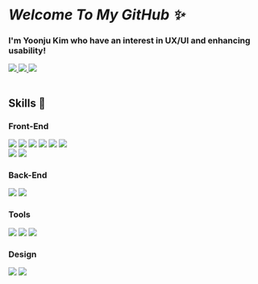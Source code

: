 <!--
**gimewn/gimewn** is a ✨ _special_ ✨ repository because its `README.md` (this file) appears on your GitHub profile.

Here are some ideas to get you started:

- 🔭 I’m currently working on ...
- 🌱 I’m currently learning ...
- 👯 I’m looking to collaborate on ...
- 🤔 I’m looking for help with ...
- 💬 Ask me about ...
- 📫 How to reach me: ...
- 😄 Pronouns: ...
- ⚡ Fun fact: ...
-->

# *Welcome To My GitHub ✨*

### I'm Yoonju Kim who have an interest in UX/UI and enhancing usability!

<div>
<!--포트폴리오-->
<a href="https://bit.ly/3CiJaVx" target="_blank">
	<img src="https://img.shields.io/badge/Portfolio-000000?style=for-the-badge&logo=githubsponsors&logoColor=ffffff"/>
</a>

<!--블로그-->
<a href="https://velog.io/@gimewn" target="_blank">
	<img src="https://img.shields.io/badge/blog-20C997?style=for-the-badge&logo=velog&logoColor=ffffff"/>
</a>

<!--메일-->
<a href="mailto:yoonju_1120@naver.com" target="_blank">
	<img src="https://img.shields.io/badge/mail-EA4335?style=for-the-badge&logo=gmail&logoColor=ffffff"/>
</a>
</div>

<br/>
	
<!-- ![yoonju's github stats](https://github-readme-stats.vercel.app/api?username=gimewn&show_icons=true&count_private=true&hide_title=true&text_color=292929&icon_color=FF6D60&ring_color=FF6D60) &nbsp;
 -->
## Skills 💭
### Front-End

<div>
	<img src="https://img.shields.io/badge/HTML5-E34F26?style=for-the-badge&logo=html5&logoColor=ffffff"/>
	<img src="https://img.shields.io/badge/CSS3-1572B6?style=for-the-badge&logo=css3&logoColor=ffffff"/>
	<img src="https://img.shields.io/badge/Javascript-F7DF1E?style=for-the-badge&logo=javascript&logoColor=ffffff"/>
	<img src="https://img.shields.io/badge/Typescript-3178C6?style=for-the-badge&logo=typescript&logoColor=ffffff"/>
	<img src="https://img.shields.io/badge/React.js-61DAFB?style=for-the-badge&logo=react&logoColor=ffffff"/>
	<img src="https://img.shields.io/badge/Next.js-000000?style=for-the-badge&logo=nextdotjs&logoColor=ffffff"/>
	<br>
	<img src="https://img.shields.io/badge/Styled Component-DB7093?style=for-the-badge&logo=styledcomponents&logoColor=ffffff"/>
	<img src="https://img.shields.io/badge/SASS-CC6699?style=for-the-badge&logo=sass&logoColor=ffffff"/>
</div>

### Back-End

<div>
	<img src="https://img.shields.io/badge/Python-3776AB?style=for-the-badge&logo=python&logoColor=ffffff"/>
<!-- 	<img src="https://img.shields.io/badge/JAVA-007396?style=for-the-badge&logo=java&logoColor=white">
	<img src="https://img.shields.io/badge/spring boot-6DB33F?style=for-the-badge&logo=springboot&logoColor=ffffff"/> -->
	<img src="https://img.shields.io/badge/MySQL-4479A1?style=for-the-badge&logo=mysql&logoColor=ffffff"/>
</div>

### Tools

<div>
	<img src="https://img.shields.io/badge/VSCode-007ACC?style=for-the-badge&logo=visualstudiocode&logoColor=ffffff"/>
	<img src="https://img.shields.io/badge/Notion-000000?style=for-the-badge&logo=notion&logoColor=ffffff"/>
	<img src="https://img.shields.io/badge/Slack-4A154B?style=for-the-badge&logo=slack&logoColor=ffffff"/>
</div>

### Design
<div>
	<img src="https://img.shields.io/badge/Figma-F24E1E?style=for-the-badge&logo=figma&logoColor=ffffff"/>
	<img src="https://img.shields.io/badge/Photoshop-31A8FF?style=for-the-badge&logo=adobephotoshop&logoColor=ffffff"/>
</div>
